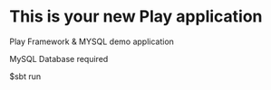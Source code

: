 This is your new Play application
=================================
Play Framework & MYSQL demo application


MySQL Database required


$sbt run


